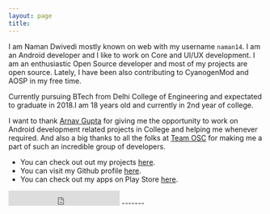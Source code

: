 ```yaml
---
layout: page
title:
---
```

<center>
<div class="github-card" data-github="naman14" data-width="400" data-height="" data-theme="medium"></div>
<script src="//cdn.jsdelivr.net/github-cards/latest/widget.js"></script>

</center>

I am Naman Dwivedi mostly known on web with my username `naman14`.
I am an Android developer and I like to work on Core and UI/UX development.
I am an enthusiastic Open Source developer and most of my projects are open source.
Lately, I have been also contributing to CyanogenMod and AOSP in my free time.

Currently pursuing BTech from Delhi College of Engineering and expectated to graduate in 2018.I am 18 years old and currently in 2nd year of college.

I want to thank [Arnav Gupta](http://championswimmer.in) for giving me the opportunity to work on Android development related projects in College and helping me whenever required. And also a big thanks to all the folks at [Team OSC](https://github.com/teamOSC) for making me a part of such an incredible group of developers.

* You can check out out my projects [here](http://naman-dwivedi.in/projects).
* You can visit my Github profile [here](https://github.com/naman14).
* You can check out my apps on Play Store [here](https://play.google.com/store/apps/developer?id=Naman14&hl=en).

<iframe src="https://ghbtns.com/github-btn.html?user=naman14&type=follow&count=true&size=large" frameborder="0" scrolling="0" width="220px" height="30px"></iframe>
-------
